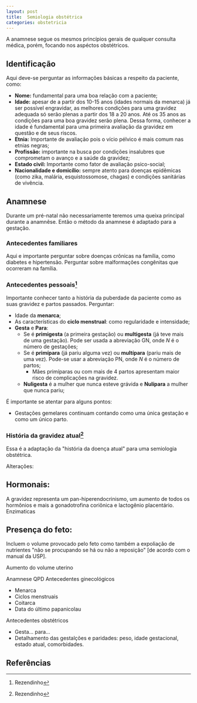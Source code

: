 ```yaml
---
layout: post
title:  Semiologia obstétrica
categories: obstetricia
---
```

A anamnese segue os mesmos princípios gerais de qualquer consulta médica, porém, focando nos aspéctos obstétricos.

## Identificação
Aqui deve-se perguntar as informações básicas a respeito da paciente, como:

- __Nome:__ fundamental para uma boa relação com a paciente;
- __Idade:__ apesar de a partir dos 10-15 anos (idades normais da menarca) já ser possível engravidar, as melhores condições para uma gravidez adequada
só serão plenas a partir dos 18 a 20 anos. Até os 35 anos as condições para uma boa gravidez serão plena. Dessa forma, conhecer a idade é fundamental para uma primeira avaliação da gravidez em questão e de seus riscos.
- __Etnia:__ Importante de avaliação pois o vício pélvico é mais comum nas etnias negras;
- __Profissão:__ importante na busca por condições insalubres que comprometam o avanço e a saúde da gravidez;
- __Estado civil:__ Importante como fator de avaliação psico-social;
- __Nacionalidade e domicílio:__ sempre atento para doenças epidêmicas (como zika, malária, esquistossomose, chagas) e condições sanitárias de vivência.

## Anamnese

Durante um pré-natal não necessariamente teremos uma queixa principal durante a anamnêse. Então o método da anamnese é adaptado para a gestação.

### Antecedentes familiares

Aqui e importante perguntar sobre doenças crônicas na família, como diabetes e hipertensão. Perguntar sobre malformações congênitas que ocorreram na família.

### Antecedentes pessoais[^1]
Importante conhecer tanto a história da puberdade da paciente como as suas gravidez e partos passados. Perguntar:

- Idade da __menarca__;
- As características do __ciclo menstrual__: como regularidade e intensidade;
- __Gesta__ e __Para__:
	- Se é __primigesta__ (a primeira gestação) ou __multigesta__ (já teve mais de uma gestação). Pode ser usada a abreviação GN, onde _N_ é o número de gestações;
	- Se é __primípara__ (já pariu alguma vez) ou __multípara__ (pariu mais de uma vez). Pode-se usar a abreviação PN, onde _N_ é o número de partos;
		- Mães primíparas ou com mais de 4 partos apresentam maior risco de complicações na gravidez.
	- __Nuligesta__ é a mulher que nunca esteve grávida e __Nulípara__ a mulher que nunca pariu;

É importante se atentar para alguns pontos:

- Gestações gemelares continuam contando como uma única gestação e como um único parto.



### História da gravidez atual[^1]
Essa é a adaptação da "história da doença atual" para uma semiologia obstétrica.



Alterações:
## Hormonais:
A gravidez representa um pan-hiperendocrinismo, um aumento de todos os hormônios e mais a gonadotrofina coriônica e lactogênio placentário.
Enzimaticas
## Presença do feto:
Incluem o volume provocado pelo feto como também a expoliação de nutrientes "não se procupando se há ou não a reposição" [de acordo com o manual da USP].

Aumento do volume uterino

Anamnese
QPD
Antecedentes ginecológicos
* Menarca
* Ciclos menstruais
* Coitarca
* Data do último papanicolau

Antecedentes obstétricos
* Gesta... para...
* Detalhamento das gestalções e paridades: peso, idade gestacional, estado atual, comorbidades.

## Referências

[^1]: Rezendinho
